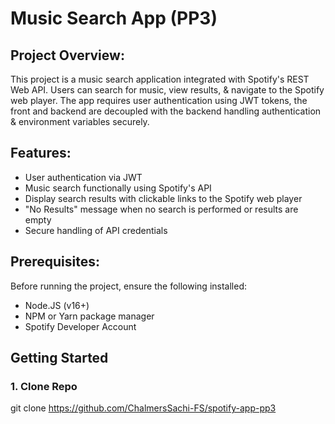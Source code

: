 # Music Search App (PP3)

## Project Overview:
  This project is a music search application integrated with Spotify's REST Web API. Users can search for music, view results, & navigate to the Spotify web player. 
  The app requires user authentication using JWT tokens, the front and backend are decoupled with the backend handling authentication & environment variables securely.

  ## Features:
  * User authentication via JWT
  * Music search functionally using Spotify's API
  * Display search results with clickable links to the Spotify web player
  * "No Results" message when no search is performed or results are empty
  * Secure handling of API credentials

## Prerequisites:
Before running the project, ensure the following installed:
  * Node.JS (v16+)
  * NPM or Yarn package manager
  * Spotify Developer Account

## Getting Started
  ### 1. Clone Repo 
  git clone https://github.com/ChalmersSachi-FS/spotify-app-pp3
